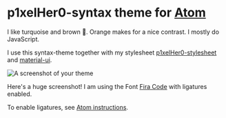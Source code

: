 # p1xelHer0-syntax theme for [Atom](https://atom.io/)

I like turquoise and brown 🤔. Orange makes for a nice contrast. I mostly do JavaScript.

I use this syntax-theme together with my stylesheet [p1xelHer0-stylesheet](https://github.com/p1xelHer0/p1xelher0-atom-stylesheet) and [material-ui](https://github.com/atom-material/atom-material-ui).

![A screenshot of your theme](https://i.imgur.com/qYoxYgk.png)

Here's a huge screenshot! I am using the Font [Fira Code](https://github.com/tonsky/FiraCode) with ligatures enabled.

To enable ligatures, see [Atom instructions](https://github.com/tonsky/FiraCode/wiki/Atom-instructions).
